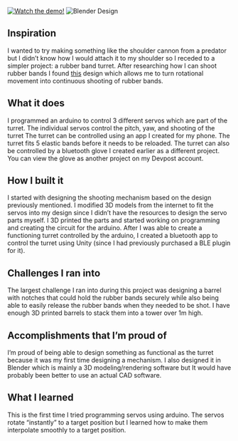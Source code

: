 [![Watch the demo!](https://d112y698adiu2z.cloudfront.net/photos/production/software_photos/002/480/899/datas/gallery.jpg)](https://www.youtube.com/watch?v=vvXfCGgURfA)
![Blender Design](https://d112y698adiu2z.cloudfront.net/photos/production/software_photos/002/480/980/datas/original.png)

## Inspiration
I wanted to try making something like the shoulder cannon from a predator but I didn’t know how I would attach it to my shoulder so I receded to a simpler project: a rubber band turret. After researching how I can shoot rubber bands I found [this](https://hackaday.com/2019/02/13/palm-sized-gatling-gun-has-32-mini-elastics-with-your-name-on-them/) design which allows me to turn rotational movement into continuous shooting of rubber bands.

## What it does
I programmed an arduino to control 3 different servos which are part of the turret. The individual servos control the pitch, yaw, and shooting of the turret The turret can be controlled using an app I created for my phone. The turret fits 5 elastic bands before it needs to be reloaded. The turret can also be controlled by a bluetooth glove I created earlier as a different project. You can view the glove as another project on my Devpost account.

## How I built it
I started with designing the shooting mechanism based on the design previously mentioned. I modified 3D models from the internet to fit the servos into my design since I didn’t have the resources to design the servo parts myself. I 3D printed the parts and started working on programming and creating the circuit for the arduino. After I was able to create a functioning turret controlled by the arduino, I created a bluetooth app to control the turret using Unity (since I had previously purchased a BLE plugin for it).

## Challenges I ran into
The largest challenge I ran into during this project was designing a barrel with notches that could hold the rubber bands securely while also being able to easily release the rubber bands when they needed to be shot. I have enough 3D printed barrels to stack them into a tower over 1m high.

## Accomplishments that I’m proud of
I’m proud of being able to design something as functional as the turret because it was my first time designing a mechanism. I also designed it in Blender which is mainly a 3D modeling/rendering software but It would have probably been better to use an actual CAD software.

## What I learned
This is the first time I tried programming servos using arduino. The servos rotate “instantly” to a target position but I learned how to make them interpolate smoothly to a target position.
